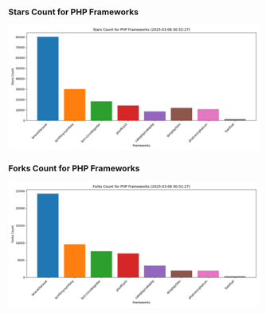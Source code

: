 ### Stars Count for PHP Frameworks

![Stars Chart](./archive/charts/20250306005227_stars_count.png)

### Forks Count for PHP Frameworks

![Forks Chart](./archive/charts/20250306005227_forks_count.png)

